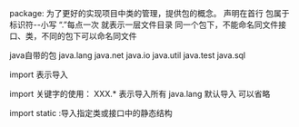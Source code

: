 <!--
 * @Author: Ralph
 * @Type_file[python//GO//json//Yaml//Other]: [python//GO//json//Yaml//Other]
 * @Date: 2020-12-05 13:05:04
 * @LastEditTime: 2020-12-05 13:46:15
 * @FilePath: \javawork\Object\Pro8_package\REDAME.md
 * @Effect: DO
-->

package:
    为了更好的实现项目中类的管理，提供包的概念。
    声明在首行
    包属于标识符--小写
    “.”每点一次 就表示一层文件目录
    同一个包下，不能命名同文件接口、类，不同的包下可以命名同文件

java自带的包
    java.lang
    java.net
    java.io
    java.util
    java.test
    java.sql

import 表示导入

import 关键字的使用：
    XXX.* 表示导入所有
    java.lang 默认导入 可以省略

import static :导入指定类或接口中的静态结构
    